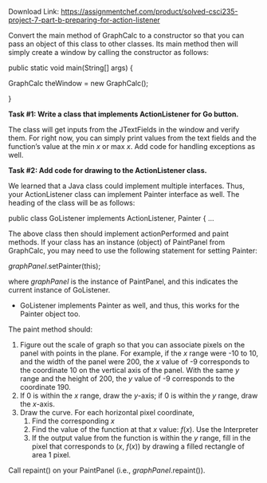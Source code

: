 Download Link: https://assignmentchef.com/product/solved-csci235-project-7-part-b-preparing-for-action-listener
<br>



Convert the main method of GraphCalc to a constructor so that you can pass an object of this class to other classes. Its main method then will simply create a window by calling the constructor as follows:

public static void main(String[] args) {

GraphCalc theWindow = new GraphCalc();

}




<strong>Task #1: Write a class that implements </strong><strong>ActionListener</strong><strong> for </strong><strong>Go</strong><strong> button.</strong>

The class will get inputs from the JTextFields in the window and verify them. For right now, you can simply print values from the text fields and the function’s value at the min <em>x</em> or max <em>x</em>. Add code for handling exceptions as well.




<strong>Task #2: Add code for drawing to the </strong><strong>ActionListener</strong><strong> class.</strong>

We learned that a Java class could implement multiple interfaces. Thus, your ActionListener class can implement Painter interface as well. The heading of the class will be as follows:




public class GoListener implements ActionListener, Painter { …




The above class then should implement actionPerformed and paint methods. If your class has an instance (object) of PaintPanel from GraphCalc, you may need to use the following statement for setting Painter:

<em>graphPanel</em>.setPainter(this);

where <em>graphPanel</em> is the instance of PaintPanel, and this indicates the current instance of GoListener.

<ul>

 <li>GoListener implements Painter as well, and thus, this works for the Painter object too.</li>

</ul>




The paint method should:

<ol>

 <li>Figure out the scale of graph so that you can associate pixels on the panel with points in the plane. For example, if the <em>x</em> range were -10 to 10, and the width of the panel were 200, the <em>x</em> value of -9 corresponds to the coordinate 10 on the vertical axis of the panel. With the same <em>y</em> range and the height of 200, the <em>y</em> value of -9 corresponds to the coordinate 190.</li>

 <li>If 0 is within the <em>x</em> range, draw the <em>y</em>-axis; if 0 is within the <em>y</em> range, draw the <em>x</em>-axis.</li>

 <li>Draw the curve. For each horizontal pixel coordinate,

  <ol>

   <li>Find the corresponding <em>x</em></li>

   <li>Find the value of the function at that <em>x</em> value: <em>f</em>(<em>x</em>). Use the Interpreter</li>

   <li>If the output value from the function is within the <em>y</em> range, fill in the pixel that corresponds to (<em>x</em>, <em>f</em>(<em>x</em>)) by drawing a filled rectangle of area 1 pixel.</li>

  </ol></li>

</ol>




Call repaint() on your PaintPanel (i.e., <em>graphPanel</em>.repaint()).